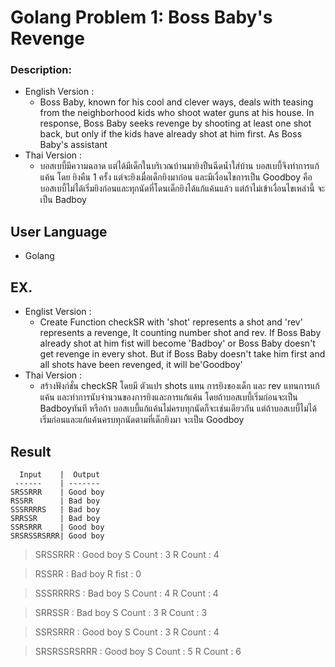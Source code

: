 # Golang Problem 1: Boss Baby's Revenge
### Description:
* English Version :
  * Boss Baby, known for his cool and clever ways, deals with teasing from the neighborhood kids who shoot water guns at his house. In response, Boss Baby seeks revenge by shooting at least one shot back, but only if the kids have already shot at him first. As Boss Baby's assistant
* Thai Version :
  *  บอสเบบี้มีความฉลาด แต่ได้มีเด็กในบริเวณบ้านมายิงปืนฉีดน้ำใส่บ้าน บอสเบบี้จึงทำการแก้แค้น โดย ยิงคืน 1 ครั้ง แต่จะยิงเมื่อเด็กยิงมาก่อน และมีเงื่อนไขการเป็น Goodboy คือบอสเบบี้ไม่ได้เริ่มยิงก่อนและทุกนัดที่โดนเด็กยิงได้แก้แค้นแล้ว แต่ถ้าไม่เข้าเงื่อนไขเหล่านี้ จะเป็น Badboy
## User Language
 * Golang
## EX.
* Englist Version : 
   * Create Function  checkSR with 'shot' represents a shot and 'rev'  represents a revenge, It counting number shot and rev. If Boss Baby already shot at him fist will become 'Badboy' or Boss Baby doesn't get revenge in every shot. But if Boss Baby doesn't take him first and all shots have been revenged, it will be'Goodboy'
 * Thai Version :
   * สร้างฟังก์ชั่น checkSR โดยมี ตัวแปร shots แทน การยิงของเด็ก และ rev แทนการแก้แค้น และทำการนับจำนวนของการยิงและการแก้แค้น โดยถ้าบอสเบบี้เริ่มก่อนจะเป็น Badboyทันที หรือถ้า บอสเบบี้แก้แค้นไม่ครบทุกนัดก็จะเช่นเดียวกัน แต่ถ้าบอสเบบี้ไม่ได้เริ่มก่อนและแก้แค้นครบทุกนัดตามที่เด็กยิงมา จะเป็น Goodboy
## Result
```
  Input    |  Output  
 ------    | -------
SRSSRRR    | Good boy
RSSRR      | Bad boy
SSSRRRRS   | Bad boy
SRRSSR     | Bad boy
SSRSRRR    | Good boy
SRSRSSRSRRR| Good boy
```
>SRSSRRR :  Good boy
S Count : 3
R Count : 4

>RSSRR :  Bad boy
R fist : 0

>SSSRRRRS :  Bad boy
S Count : 4
R Count : 4

>SRRSSR :  Bad boy
S Count : 3
R Count : 3

>SSRSRRR : Good boy
S Count : 3
R Count : 4

>SRSRSSRSRRR : Good boy
S Count : 5
R Count : 6
